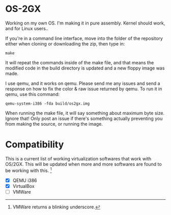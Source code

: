 # OS-2GX
Working on my own OS. I'm making it in pure assembly.
Kernel should work, and for Linux users..

If you're in a command line interface, move into 
the folder of the repository either when cloning
or downloading the zip, then type in:

```
make
```
It will repeat the commands inside of the make file, and
that means the modified code in the build directory
is updated and a new floppy image was made.

I use qemu, and it works on qemu. Please send me any issues
and send a response on how to fix the color & raw issue
returned by qemu. To run it in qemu, use this command:

```
qemu-system-i386 -fda build/os2gx.img
```

When running the make file, it will say something
about maximum byte size. Ignore that! Only post an
issue if there's something actually preventing you
from making the source, or running the image.

# Compatibility

This is a current list of working virtualization
softwares that work with OS/2GX. This will be
updated when more and more softwares are found
to be working with this. [^1]

[^1]: VMWare returns a blinking underscore.

- [x] QEMU i386
- [x] VirtualBox
- [ ] VMWare
